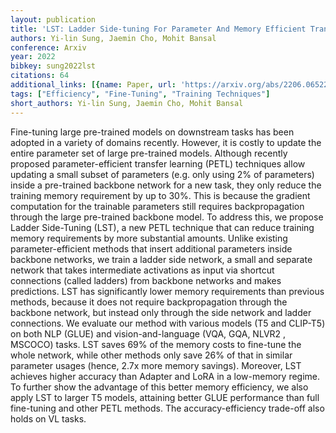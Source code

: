 ```yaml
---
layout: publication
title: 'LST: Ladder Side-tuning For Parameter And Memory Efficient Transfer Learning'
authors: Yi-lin Sung, Jaemin Cho, Mohit Bansal
conference: Arxiv
year: 2022
bibkey: sung2022lst
citations: 64
additional_links: [{name: Paper, url: 'https://arxiv.org/abs/2206.06522'}]
tags: ["Efficiency", "Fine-Tuning", "Training Techniques"]
short_authors: Yi-lin Sung, Jaemin Cho, Mohit Bansal
---
```

Fine-tuning large pre-trained models on downstream tasks has been adopted in
a variety of domains recently. However, it is costly to update the entire
parameter set of large pre-trained models. Although recently proposed
parameter-efficient transfer learning (PETL) techniques allow updating a small
subset of parameters (e.g. only using 2% of parameters) inside a pre-trained
backbone network for a new task, they only reduce the training memory
requirement by up to 30%. This is because the gradient computation for the
trainable parameters still requires backpropagation through the large
pre-trained backbone model. To address this, we propose Ladder Side-Tuning
(LST), a new PETL technique that can reduce training memory requirements by
more substantial amounts. Unlike existing parameter-efficient methods that
insert additional parameters inside backbone networks, we train a ladder side
network, a small and separate network that takes intermediate activations as
input via shortcut connections (called ladders) from backbone networks and
makes predictions. LST has significantly lower memory requirements than
previous methods, because it does not require backpropagation through the
backbone network, but instead only through the side network and ladder
connections. We evaluate our method with various models (T5 and CLIP-T5) on
both NLP (GLUE) and vision-and-language (VQA, GQA, NLVR2 , MSCOCO) tasks. LST
saves 69% of the memory costs to fine-tune the whole network, while other
methods only save 26% of that in similar parameter usages (hence, 2.7x more
memory savings). Moreover, LST achieves higher accuracy than Adapter and LoRA
in a low-memory regime. To further show the advantage of this better memory
efficiency, we also apply LST to larger T5 models, attaining better GLUE
performance than full fine-tuning and other PETL methods. The
accuracy-efficiency trade-off also holds on VL tasks.